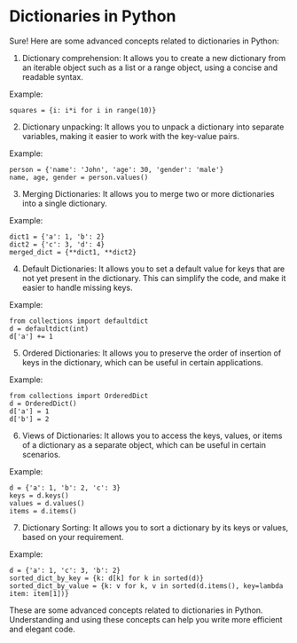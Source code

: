 # Dictionaries in Python

Sure! Here are some advanced concepts related to dictionaries in Python:

1. Dictionary comprehension: It allows you to create a new dictionary from an iterable object such as a list or a range object, using a concise and readable syntax.

Example: 

```
squares = {i: i*i for i in range(10)}
```

2. Dictionary unpacking: It allows you to unpack a dictionary into separate variables, making it easier to work with the key-value pairs.

Example:

```
person = {'name': 'John', 'age': 30, 'gender': 'male'}
name, age, gender = person.values()
```

3. Merging Dictionaries: It allows you to merge two or more dictionaries into a single dictionary.

Example:

```
dict1 = {'a': 1, 'b': 2}
dict2 = {'c': 3, 'd': 4}
merged_dict = {**dict1, **dict2}
```

4. Default Dictionaries: It allows you to set a default value for keys that are not yet present in the dictionary. This can simplify the code, and make it easier to handle missing keys.

Example:

```
from collections import defaultdict
d = defaultdict(int)
d['a'] += 1
```

5. Ordered Dictionaries: It allows you to preserve the order of insertion of keys in the dictionary, which can be useful in certain applications.

Example:

```
from collections import OrderedDict
d = OrderedDict()
d['a'] = 1
d['b'] = 2
```

6. Views of Dictionaries: It allows you to access the keys, values, or items of a dictionary as a separate object, which can be useful in certain scenarios.

Example:

```
d = {'a': 1, 'b': 2, 'c': 3}
keys = d.keys()
values = d.values()
items = d.items()
```

7. Dictionary Sorting: It allows you to sort a dictionary by its keys or values, based on your requirement.

Example:

```
d = {'a': 1, 'c': 3, 'b': 2}
sorted_dict_by_key = {k: d[k] for k in sorted(d)}
sorted_dict_by_value = {k: v for k, v in sorted(d.items(), key=lambda item: item[1])}
``` 

These are some advanced concepts related to dictionaries in Python. Understanding and using these concepts can help you write more efficient and elegant code.
